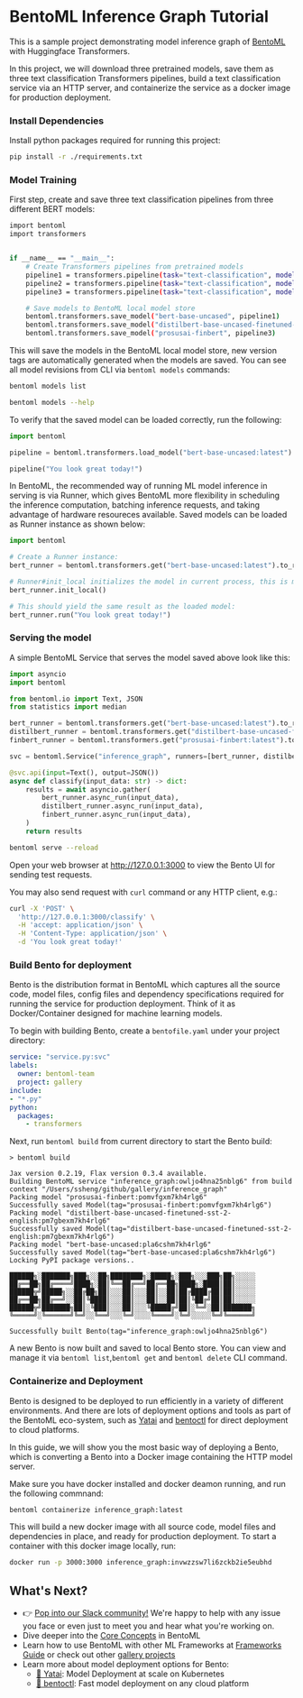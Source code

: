# BentoML Inference Graph Tutorial

This is a sample project demonstrating model inference graph of [BentoML](https://github.com/bentoml) 
with Huggingface Transformers.

In this project, we will download three pretrained models, save them as three text classification
Transformers pipelines, build a text classification service via an HTTP server, and containerize the 
service as a docker image for production deployment.

### Install Dependencies

Install python packages required for running this project:
```bash
pip install -r ./requirements.txt
```

### Model Training

First step, create and save three text classification pipelines from three different BERT models:

```bash
import bentoml
import transformers


if __name__ == "__main__":
    # Create Transformers pipelines from pretrained models
    pipeline1 = transformers.pipeline(task="text-classification", model="bert-base-uncased", tokenizer="bert-base-uncased")
    pipeline2 = transformers.pipeline(task="text-classification", model="distilbert-base-uncased-finetuned-sst-2-english")
    pipeline3 = transformers.pipeline(task="text-classification", model="ProsusAI/finbert")

    # Save models to BentoML local model store
    bentoml.transformers.save_model("bert-base-uncased", pipeline1)
    bentoml.transformers.save_model("distilbert-base-uncased-finetuned-sst-2-english", pipeline2)
    bentoml.transformers.save_model("prosusai-finbert", pipeline3)

```

This will save the models in the BentoML local model store, new version tags are automatically
generated when the models are saved. You can see all model revisions from CLI via `bentoml models`
commands:

```bash
bentoml models list

bentoml models --help
```

To verify that the saved model can be loaded correctly, run the following:

```python
import bentoml

pipeline = bentoml.transformers.load_model("bert-base-uncased:latest")

pipeline("You look great today!")
```

In BentoML, the recommended way of running ML model inference in serving is via Runner, which 
gives BentoML more flexibility in scheduling the inference computation, batching inference requests, 
and taking advantage of hardware resoureces available. Saved models can be loaded as Runner instance as 
shown below:

```python
import bentoml

# Create a Runner instance:
bert_runner = bentoml.transformers.get("bert-base-uncased:latest").to_runner()

# Runner#init_local initializes the model in current process, this is meant for development and testing only:
bert_runner.init_local()

# This should yield the same result as the loaded model:
bert_runner.run("You look great today!")
```


### Serving the model

A simple BentoML Service that serves the model saved above look like this:

```python
import asyncio
import bentoml

from bentoml.io import Text, JSON
from statistics import median

bert_runner = bentoml.transformers.get("bert-base-uncased:latest").to_runner()
distilbert_runner = bentoml.transformers.get("distilbert-base-uncased-finetuned-sst-2-english:latest").to_runner()
finbert_runner = bentoml.transformers.get("prosusai-finbert:latest").to_runner()

svc = bentoml.Service("inference_graph", runners=[bert_runner, distilbert_runner, finbert_runner])

@svc.api(input=Text(), output=JSON())
async def classify(input_data: str) -> dict:
    results = await asyncio.gather(
        bert_runner.async_run(input_data),
        distilbert_runner.async_run(input_data),
        finbert_runner.async_run(input_data),
    )
    return results
```

```bash
bentoml serve --reload
```

Open your web browser at http://127.0.0.1:3000 to view the Bento UI for sending test requests.

You may also send request with `curl` command or any HTTP client, e.g.:

```bash
curl -X 'POST' \
  'http://127.0.0.1:3000/classify' \
  -H 'accept: application/json' \
  -H 'Content-Type: application/json' \
  -d 'You look great today!'
```


### Build Bento for deployment

Bento is the distribution format in BentoML which captures all the source code, model files, config
files and dependency specifications required for running the service for production deployment. Think 
of it as Docker/Container designed for machine learning models.

To begin with building Bento, create a `bentofile.yaml` under your project directory:

```yaml
service: "service.py:svc"
labels:
  owner: bentoml-team
  project: gallery
include:
- "*.py"
python:
  packages:
    - transformers
```

Next, run `bentoml build` from current directory to start the Bento build:

```
> bentoml build

Jax version 0.2.19, Flax version 0.3.4 available.
Building BentoML service "inference_graph:owljo4hna25nblg6" from build context "/Users/ssheng/github/gallery/inference_graph"
Packing model "prosusai-finbert:pomvfgxm7kh4rlg6"
Successfully saved Model(tag="prosusai-finbert:pomvfgxm7kh4rlg6")
Packing model "distilbert-base-uncased-finetuned-sst-2-english:pm7gbexm7kh4rlg6"
Successfully saved Model(tag="distilbert-base-uncased-finetuned-sst-2-english:pm7gbexm7kh4rlg6")
Packing model "bert-base-uncased:pla6cshm7kh4rlg6"
Successfully saved Model(tag="bert-base-uncased:pla6cshm7kh4rlg6")
Locking PyPI package versions..

██████╗░███████╗███╗░░██╗████████╗░█████╗░███╗░░░███╗██╗░░░░░
██╔══██╗██╔════╝████╗░██║╚══██╔══╝██╔══██╗████╗░████║██║░░░░░
██████╦╝█████╗░░██╔██╗██║░░░██║░░░██║░░██║██╔████╔██║██║░░░░░
██╔══██╗██╔══╝░░██║╚████║░░░██║░░░██║░░██║██║╚██╔╝██║██║░░░░░
██████╦╝███████╗██║░╚███║░░░██║░░░╚█████╔╝██║░╚═╝░██║███████╗
╚═════╝░╚══════╝╚═╝░░╚══╝░░░╚═╝░░░░╚════╝░╚═╝░░░░░╚═╝╚══════╝

Successfully built Bento(tag="inference_graph:owljo4hna25nblg6")
```

A new Bento is now built and saved to local Bento store. You can view and manage it via 
`bentoml list`,`bentoml get` and `bentoml delete` CLI command.


### Containerize and Deployment

Bento is designed to be deployed to run efficiently in a variety of different environments.
And there are lots of deployment options and tools as part of the BentoML eco-system, such as 
[Yatai](https://github.com/bentoml/Yatai) and [bentoctl](https://github.com/bentoml/bentoctl) for
direct deployment to cloud platforms.

In this guide, we will show you the most basic way of deploying a Bento, which is converting a Bento
into a Docker image containing the HTTP model server.

Make sure you have docker installed and docker deamon running, and run the following commnand:

```bash
bentoml containerize inference_graph:latest
```

This will build a new docker image with all source code, model files and dependencies in place,
and ready for production deployment. To start a container with this docker image locally, run:

```bash
docker run -p 3000:3000 inference_graph:invwzzsw7li6zckb2ie5eubhd 
```

## What's Next?

- 👉 [Pop into our Slack community!](https://l.linklyhq.com/l/ktO8) We're happy to help with any issue you face or even just to meet you and hear what you're working on.
- Dive deeper into the [Core Concepts](https://docs.bentoml.org/en/latest/concepts/index.html) in BentoML
- Learn how to use BentoML with other ML Frameworks at [Frameworks Guide](https://docs.bentoml.org/en/latest/frameworks/index.html) or check out other [gallery projects](https://github.com/bentoml/gallery)
- Learn more about model deployment options for Bento:
  - [🦄️ Yatai](https://github.com/bentoml/Yatai): Model Deployment at scale on Kubernetes
  - [🚀 bentoctl](https://github.com/bentoml/bentoctl): Fast model deployment on any cloud platform


